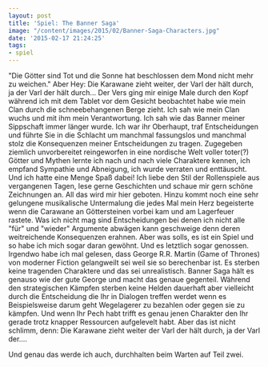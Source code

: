 ```yaml
---
layout: post
title: 'Spiel: The Banner Saga'
image: "/content/images/2015/02/Banner-Saga-Characters.jpg"
date: '2015-02-17 21:24:25'
tags:
- spiel
---
```


"Die Götter sind Tot und die Sonne hat beschlossen dem Mond nicht mehr zu weichen."
Aber Hey: Die Karawane zieht weiter, der Varl der hält durch, ja der Varl der hält durch... Der Vers ging mir einige Male durch den Kopf während ich mit dem Tablet vor dem Gesicht beobachtet habe wie mein Clan durch die schneebehangenen Berge zieht. Ich sah wie mein Clan wuchs und mit ihm mein Verantwortung. Ich sah wie das Banner meiner Sippschaft immer länger wurde. Ich war ihr Oberhaupt, traf Entscheidungen und führte Sie in die Schlacht um manchmal fassungslos und manchmal stolz die Konsequenzen meiner Entscheidungen zu tragen. Zugegeben ziemlich unvorbereitet reingeworfen in eine nordische Welt voller toter(?) Götter und Mythen lernte ich nach und nach viele Charaktere kennen, ich empfand Sympathie und Abneigung, ich wurde verraten und enttäuscht. Und ich hatte eine Menge Spaß dabei! Ich liebe den Stil der Rollenspiele aus vergangenen Tagen, lese gerne Geschichten und schaue mir gern schöne Zeichnungen an. All das wird mir hier geboten. Hinzu kommt noch eine sehr gelungene musikalische Untermalung die jedes Mal mein Herz begeisterte wenn die Carawane an Göttersteinen vorbei kam und am Lagerfeuer rastete. Was ich nicht mag sind Entscheidungen bei denen ich nicht alle "für" und "wieder" Argumente abwägen kann geschweige denn deren weitreichende Konsequenzen erahnen. Aber was solls, es ist ein Spiel und so habe ich mich sogar daran gewöhnt. Und es letztlich sogar genossen.
Irgendwo habe ich mal gelesen, dass George R.R. Martin (Game of Thrones) von moderner Fiction gelangweilt sei weil sie so berechenbar ist. Es sterben keine tragenden Charaktere und das sei unrealistisch. Banner Saga hält es genauso wie der gute George und macht das genaue gegenteil. Während den strategischen Kämpfen sterben keine Helden dauerhaft aber vielleicht durch die Entscheidung die Ihr in Dialogen treffen werdet wenn es Beispielsweise darum geht  Wegelagerer zu bezahlen oder gegen sie zu kämpfen. Und wenn Ihr Pech habt trifft es genau jenen Charakter den Ihr gerade trotz knapper Ressourcen aufgelevelt habt. Aber das ist nicht schlimm, denn: Die Karawane zieht weiter der Varl der hält durch, ja der Varl der....

Und genau das werde ich auch, durchhalten beim Warten auf Teil zwei.
